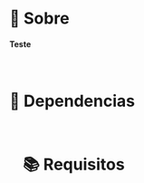 <h1>📃 Sobre</h1>
 
<h4 align="justify">Teste</h4>

<br>

<h1>🔧 Dependencias</h1>

<ul>

 <br>

<h1>📚 Requisitos</h1>

<ul>

